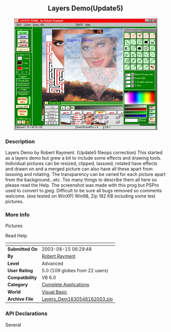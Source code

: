 ﻿<div align="center">

## Layers Demo\(Update5\)

<img src="PIC200386142241300.jpg">
</div>

### Description

Layers Demo by Robert Rayment. (Update5 fileops correction) This started as a layers demo but grew a bit to include some effects and drawing tools. Individual pictures can be resized, clipped, lassoed, rotated have effects and drawn on and a merged picture can also have all these apart from lassoing and rotating. The transparency can be varied for each picture apart from the background...etc. Too many things to describe them all here so please read the Help. The screenshot was made with this prog but PSPro used to convert to jpeg. Difficult to be sure all bugs removed so comments welcome. (exe tested on WinXP) Win98, Zip 182 KB including some test pictures.
 
### More Info
 
Pictures

Read Help


<span>             |<span>
---                |---
**Submitted On**   |2003-08-15 06:29:48
**By**             |[Robert Rayment](https://github.com/Planet-Source-Code/PSCIndex/blob/master/ByAuthor/robert-rayment.md)
**Level**          |Advanced
**User Rating**    |5.0 (109 globes from 22 users)
**Compatibility**  |VB 6\.0
**Category**       |[Complete Applications](https://github.com/Planet-Source-Code/PSCIndex/blob/master/ByCategory/complete-applications__1-27.md)
**World**          |[Visual Basic](https://github.com/Planet-Source-Code/PSCIndex/blob/master/ByWorld/visual-basic.md)
**Archive File**   |[Layers\_Dem1630548162003\.zip](https://github.com/Planet-Source-Code/robert-rayment-layers-demo-update5__1-47451/archive/master.zip)

### API Declarations

Several






